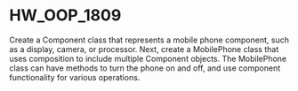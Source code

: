 # HW_OOP_1809
Create a Component class that represents a mobile phone component, such as a display, camera, or processor.
Next, create a MobilePhone class that uses composition to include multiple Component objects.
The MobilePhone class can have methods to turn the phone on and off, and use component functionality for various operations.
